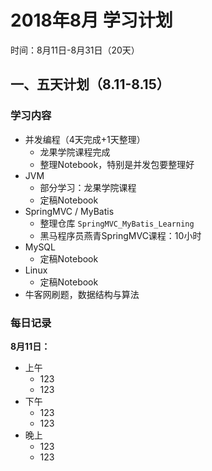 # 2018年8月 学习计划

时间：8月11日-8月31日（20天）



## 一、五天计划（8.11-8.15）

### 学习内容

- 并发编程（4天完成+1天整理）
  - 龙果学院课程完成
  - 整理Notebook，特别是并发包要整理好
- JVM
  - 部分学习：龙果学院课程
  - 定稿Notebook
- SpringMVC / MyBatis
  - 整理仓库 `SpringMVC_MyBatis_Learning`
  - 黑马程序员燕青SpringMVC课程：10小时
- MySQL
  - 定稿Notebook
- Linux
  - 定稿Notebook
- 牛客网刷题，数据结构与算法



### 每日记录

**8月11日：**

- 上午
  - 123
  - 123
- 下午
  - 123
  - 123
- 晚上
  - 123
  - 123















